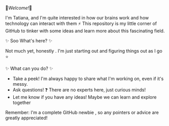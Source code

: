 :cherry_blossom:*Welcome!*:cherry_blossom:

I'm Tatiana, and I'm quite interested in how our brains work and how technology can interact with them ⚡
This repository is my little corner of GitHub to tinker with some ideas and learn more about this fascinating field.

✨ Soo What's here? ✨

Not much yet, honestly . I'm just starting out and figuring things out as I go ⭐

✨ What can you do? ✨

* Take a peek! I'm always happy to share what I'm working on, even if it's messy.
* Ask questions! ❓ There are no experts here, just curious minds!
* Let me know if you have any ideas! Maybe we can learn and explore together ️

Remember: I'm a complete GitHub newbie , so any pointers or advice are greatly appreciated!

<!---
Tatianaxs/Tatianaxs is a ✨ special ✨ repository because its `README.md` (this file) appears on your GitHub profile.
You can click the Preview link to take a look at your changes.
--->

